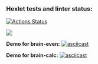 ### Hexlet tests and linter status:

[![Actions Status](https://github.com/metastasio/frontend-project-44/workflows/hexlet-check/badge.svg)](https://github.com/metastasio/frontend-project-44/actions)

<a href="https://codeclimate.com/github/metastasio/frontend-project-44/maintainability"><img src="https://api.codeclimate.com/v1/badges/7b2b31bac20bd63a6c4b/maintainability" /></a>

<b>Demo for brain-even:</b>
[![asciicast](https://asciinema.org/a/GKMssgNGXBNruGbxgYmtTuF5y.svg)](https://asciinema.org/a/GKMssgNGXBNruGbxgYmtTuF5y)

<b>Demo for brain-calc:</b>
[![asciicast](https://asciinema.org/a/rNZQQ8DPtMzXSnZFWWES2XkFt.svg)](https://asciinema.org/a/rNZQQ8DPtMzXSnZFWWES2XkFt)
